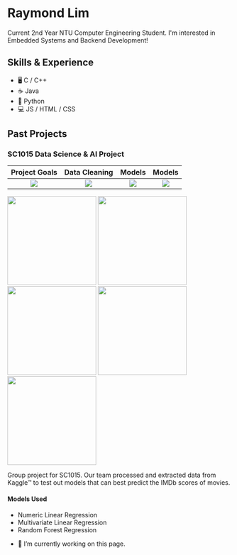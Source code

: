 # Raymond Lim

Current 2nd Year NTU Computer Engineering Student. I'm interested in Embedded Systems and Backend Development!

## Skills & Experience 
* 🖥 C / C++
* ☕ Java
* 🐍 Python
* 💻 JS / HTML / CSS 

## Past Projects

### SC1015 Data Science & AI Project

Project Goals             |  Data Cleaning             | Models           |  Models
:-------------------------:|:-------------------------:|:-------------------------:|:-------------------------:|
![](https://github.com/rlim066/RaymondL/blob/main/SC1015%201.png)  |  ![](https://github.com/rlim066/RaymondL/blob/main/SC1015%202.png) |  ![](https://github.com/rlim066/RaymondL/blob/main/SC1015%203.png)|  ![](https://github.com/rlim066/RaymondL/blob/main/SC1015.png)



<img src="https://github.com/rlim066/RaymondL/blob/main/SC1015%201.png" width="200" > <img src="https://github.com/rlim066/RaymondL/blob/main/SC1015%202.png" width="200" >
<img src="https://github.com/rlim066/RaymondL/blob/main/SC1015%203.png" width="200" > <img src="https://github.com/rlim066/RaymondL/blob/main/SC1015.png" width="200" > 
<img src="https://github.com/rlim066/RaymondL/blob/main/SC1015%204.png" width="200" >

Group project for SC1015. Our team processed and extracted data from Kaggle™ to test out models that can best predict the IMDb scores of movies.

#### Models Used
* Numeric Linear Regression
* Multivariate Linear Regression
* Random Forest Regression





- 🔭 I’m currently working on this page. 





